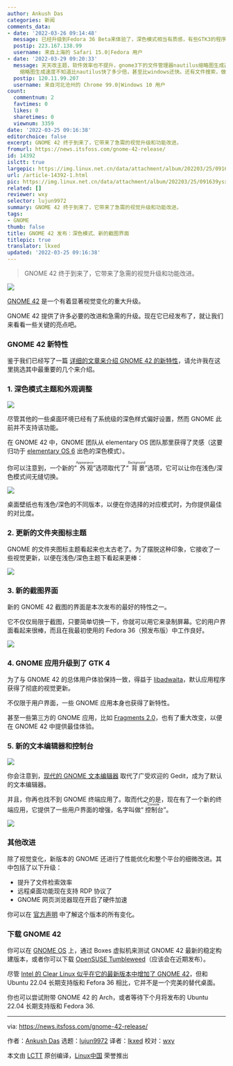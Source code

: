 ```yaml
---
author: Ankush Das
categories: 新闻
comments_data:
- date: '2022-03-26 09:14:48'
  message: 已经升级到Fedora 36 Beta来体验了，深色模式相当有质感，有些GTK3的程序已经支持深色切换了，这才是现在桌面环境应该有的样子
  postip: 223.167.138.99
  username: 来自上海的 Safari 15.0|Fedora 用户
- date: '2022-03-29 09:20:33'
  message: 天天改主题，软件效率也不提升，gnome3下的文件管理器nautilus缩略图生成速度还停留在十年前，反观KDE下的文件管理器Dolphin,
    缩略图生成速度不知道比nautilus快了多少倍，甚至比windows还快。还有文件搜索，做的滥到极致。
  postip: 120.11.99.207
  username: 来自河北沧州的 Chrome 99.0|Windows 10 用户
count:
  commentnum: 2
  favtimes: 0
  likes: 0
  sharetimes: 0
  viewnum: 3359
date: '2022-03-25 09:16:38'
editorchoice: false
excerpt: GNOME 42 终于到来了，它带来了急需的视觉升级和功能改进。
fromurl: https://news.itsfoss.com/gnome-42-release/
id: 14392
islctt: true
largepic: https://img.linux.net.cn/data/attachment/album/202203/25/091639ysxrs1k34u5v1nkc.jpg
url: /article-14392-1.html
pic: https://img.linux.net.cn/data/attachment/album/202203/25/091639ysxrs1k34u5v1nkc.jpg.thumb.jpg
related: []
reviewer: wxy
selector: lujun9972
summary: GNOME 42 终于到来了，它带来了急需的视觉升级和功能改进。
tags:
- GNOME
thumb: false
title: GNOME 42 发布：深色模式、新的截图界面
titlepic: true
translator: lkxed
updated: '2022-03-25 09:16:38'
---
```



> 
> GNOME 42 终于到来了，它带来了急需的视觉升级和功能改进。
> 
> 
> 


![](/data/attachment/album/202203/25/091639ysxrs1k34u5v1nkc.jpg)


[GNOME 42](https://os.gnome.org/) 是一个有着显著视觉变化的重大升级。


GNOME 42 提供了许多必要的改进和急需的升级。现在它已经发布了，就让我们来看看一些关键的亮点吧。


### GNOME 42 新特性


鉴于我们已经写了一篇 [详细的文章来介绍 GNOME 42 的新特性](/article-14267-1.html)，请允许我在这里挑选其中最重要的几个来介绍。






### 1. 深色模式主题和外观调整


![](/data/attachment/album/202203/25/091639hh2zb2gqe8m8992h.jpg)


尽管其他的一些桌面环境已经有了系统级的深色样式偏好设置，然而 GNOME 此前并不支持该功能。


在 GNOME 42 中，GNOME 团队从 elementary OS 团队那里获得了灵感（这要归功于 [elementary OS 6](https://news.itsfoss.com/elementary-os-6-features/) 出色的深色模式）。


你可以注意到，一个新的“<ruby> 外观 <rt>  Appearance </rt></ruby>”选项取代了“<ruby> 背景 <rt>  Background </rt></ruby>”选项，它可以让你在浅色/深色模式间无缝切换。


![](/data/attachment/album/202203/25/091640tbmvef4h335486i6.jpg)


桌面壁纸也有浅色/深色的不同版本，以便在你选择的对应模式时，为你提供最佳的对比度。


### 2. 更新的文件夹图标主题


GNOME 的文件夹图标主题看起来也太古老了。为了摆脱这种印象，它接收了一些视觉更新，以便在浅色/深色主题下看起来更棒：


![](/data/attachment/album/202203/25/091641k1n1c2ncd2ttt8nv.jpg)


### 3. 新的截图界面


新的 GNOME 42 截图的界面是本次发布的最好的特性之一。


它不仅仅局限于截图，只要简单切换一下，你就可以用它来录制屏幕。它的用户界面看起来很棒，而且在我最初使用的 Fedora 36（预发布版）中工作良好。


![](/data/attachment/album/202203/25/091641mb5b3os1qf2gjd00.jpg)


### 4. GNOME 应用升级到了 GTK 4


为了与 GNOME 42 的总体用户体验保持一致，得益于 [libadwaita](https://news.itsfoss.com/gnome-libadwaita-library/)，默认应用程序获得了彻底的视觉更新。


不仅限于用户界面，一些 GNOME 应用本身也获得了新特性。


甚至一些第三方的 GNOME 应用，比如 [Fragments 2.0](https://news.itsfoss.com/fragments-2-0-release/)，也有了重大改变，以便在 GNOME 42 中提供最佳体验。


### 5. 新的文本编辑器和控制台


![](/data/attachment/album/202203/25/091642s5feewfdmhjefpmo.jpg)


你会注意到，[现代的 GNOME 文本编辑器](/article-14060-1.html) 取代了广受欢迎的 Gedit，成为了默认的文本编辑器。


并且，你再也找不到 GNOME 终端应用了。取而代之的是，现在有了一个新的终端应用，它提供了一些用户界面的增强，名字叫做“<ruby> 控制台 <rt>  Console </rt></ruby>”。


![](/data/attachment/album/202203/25/091643utt3o893rt2te9o5.png)


### 其他改进


除了视觉变化，新版本的 GNOME 还进行了性能优化和整个平台的细微改进。其中包括了以下升级：


* 提升了文件检索效率
* 远程桌面功能现在支持 RDP 协议了
* GNOME 网页浏览器现在开启了硬件加速


你可以在 [官方声明](https://release.gnome.org/42/) 中了解这个版本的所有变化。


### 下载 GNOME 42


你可以在 [GNOME OS](https://itsfoss.com/gnome-os/) 上，通过 Boxes 虚拟机来测试 GNOME 42 最新的稳定构建版本，或者你可以下载 [OpenSUSE Tumbleweed](https://get.opensuse.org/tumbleweed)（应该会在近期发布）。


尽管 [Intel 的 Clear Linux 似乎在它的最新版本中增加了 GNOME 42](https://news.itsfoss.com/clear-linux-gnome-42/)，但和 Ubuntu 22.04 长期支持版和 Fefora 36 相比，它并不是一个完美的替代桌面。


你也可以尝试附带 GNOME 42 的 Arch，或者等待下个月将发布的 Ubuntu 22.04 长期支持版和 Fedora 36.




---


via: <https://news.itsfoss.com/gnome-42-release/>


作者：[Ankush Das](https://news.itsfoss.com/author/ankush/) 选题：[lujun9972](https://github.com/lujun9972) 译者：[lkxed](https://github.com/lkxed) 校对：[wxy](https://github.com/wxy)


本文由 [LCTT](https://github.com/LCTT/TranslateProject) 原创编译，[Linux中国](https://linux.cn/) 荣誉推出
